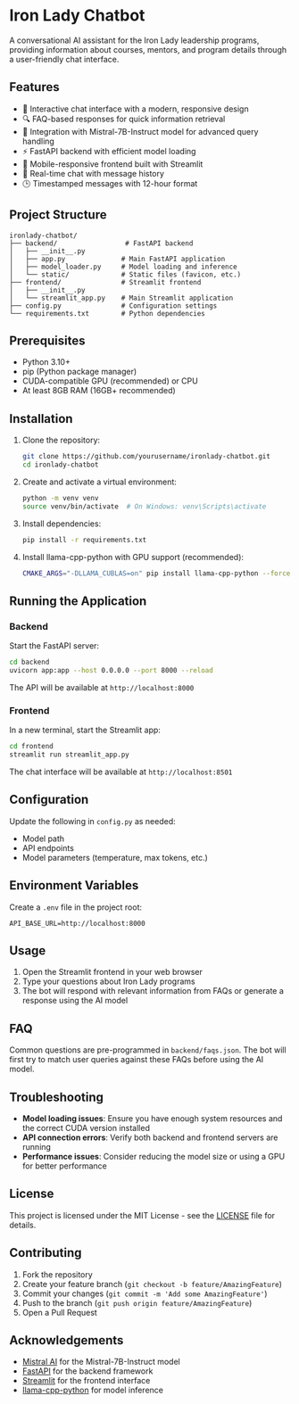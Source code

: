 # Iron Lady Chatbot

A conversational AI assistant for the Iron Lady leadership programs, providing information about courses, mentors, and program details through a user-friendly chat interface.

## Features

- 🤖 Interactive chat interface with a modern, responsive design
- 🔍 FAQ-based responses for quick information retrieval
- 🧠 Integration with Mistral-7B-Instruct model for advanced query handling
- ⚡ FastAPI backend with efficient model loading
- 📱 Mobile-responsive frontend built with Streamlit
- 🔄 Real-time chat with message history
- 🕒 Timestamped messages with 12-hour format

## Project Structure

```
ironlady-chatbot/
├── backend/                 # FastAPI backend
│   ├── __init__.py
│   ├── app.py              # Main FastAPI application
│   ├── model_loader.py     # Model loading and inference
│   └── static/             # Static files (favicon, etc.)
├── frontend/               # Streamlit frontend
│   ├── __init__.py
│   └── streamlit_app.py    # Main Streamlit application
├── config.py               # Configuration settings
└── requirements.txt        # Python dependencies
```

## Prerequisites

- Python 3.10+
- pip (Python package manager)
- CUDA-compatible GPU (recommended) or CPU
- At least 8GB RAM (16GB+ recommended)

## Installation

1. Clone the repository:
   ```bash
   git clone https://github.com/yourusername/ironlady-chatbot.git
   cd ironlady-chatbot
   ```

2. Create and activate a virtual environment:
   ```bash
   python -m venv venv
   source venv/bin/activate  # On Windows: venv\Scripts\activate
   ```

3. Install dependencies:
   ```bash
   pip install -r requirements.txt
   ```

4. Install llama-cpp-python with GPU support (recommended):
   ```bash
   CMAKE_ARGS="-DLLAMA_CUBLAS=on" pip install llama-cpp-python --force-reinstall --no-cache-dir
   ```

## Running the Application

### Backend

Start the FastAPI server:
```bash
cd backend
uvicorn app:app --host 0.0.0.0 --port 8000 --reload
```

The API will be available at `http://localhost:8000`

### Frontend

In a new terminal, start the Streamlit app:
```bash
cd frontend
streamlit run streamlit_app.py
```

The chat interface will be available at `http://localhost:8501`

## Configuration

Update the following in `config.py` as needed:
- Model path
- API endpoints
- Model parameters (temperature, max tokens, etc.)

## Environment Variables

Create a `.env` file in the project root:
```
API_BASE_URL=http://localhost:8000
```

## Usage

1. Open the Streamlit frontend in your web browser
2. Type your questions about Iron Lady programs
3. The bot will respond with relevant information from FAQs or generate a response using the AI model

## FAQ

Common questions are pre-programmed in `backend/faqs.json`. The bot will first try to match user queries against these FAQs before using the AI model.

## Troubleshooting

- **Model loading issues**: Ensure you have enough system resources and the correct CUDA version installed
- **API connection errors**: Verify both backend and frontend servers are running
- **Performance issues**: Consider reducing the model size or using a GPU for better performance

## License

This project is licensed under the MIT License - see the [LICENSE](LICENSE) file for details.

## Contributing

1. Fork the repository
2. Create your feature branch (`git checkout -b feature/AmazingFeature`)
3. Commit your changes (`git commit -m 'Add some AmazingFeature'`)
4. Push to the branch (`git push origin feature/AmazingFeature`)
5. Open a Pull Request

## Acknowledgements

- [Mistral AI](https://mistral.ai/) for the Mistral-7B-Instruct model
- [FastAPI](https://fastapi.tiangolo.com/) for the backend framework
- [Streamlit](https://streamlit.io/) for the frontend interface
- [llama-cpp-python](https://github.com/abetlen/llama-cpp-python) for model inference